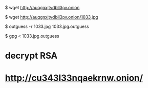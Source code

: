 
$ wget http://auqgnxjtvdbll3pv.onion

$ wget http://auqgnxjtvdbll3pv.onion/1033.jpg

$ outguess -r 1033.jpg 1033.jpg.outguess

$ gpg < 1033.jpg.outguess

# decrypt RSA

# http://cu343l33nqaekrnw.onion/

